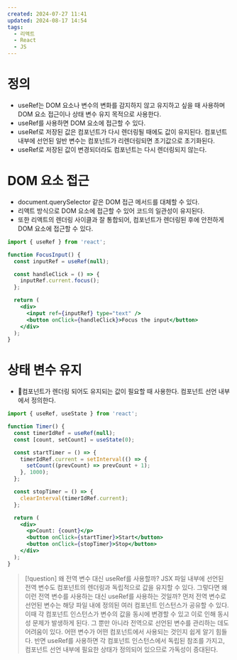 ```yaml
---
created: 2024-07-27 11:41
updated: 2024-08-17 14:54
tags:
  - 리액트
  - React
  - JS
---
```

# 정의
- useRef는 DOM 요소나 변수의 변화를 감지하지 않고 유지하고 싶을 때 사용하며 DOM 요소 접근이나 상태 변수 유지 목적으로 사용한다.
- useRef를 사용하면 DOM 요소에 접근할 수 있다.
- useRef로 저장된 값은 컴포넌트가 다시 렌더링될 때에도 값이 유지된다. 컴포넌트 내부에 선언된 일반 변수는 컴포넌트가 리렌더링되면 초기값으로 초기화된다.
- useRef로 저장된 값이 변경되더라도 컴포넌트는 다시 렌더링되지 않는다.
# DOM 요소 접근
- document.querySelector 같은 DOM 접근 메서드를 대체할 수 있다.
- 리액트 방식으로 DOM 요소에 접근할 수 있어 코드의 일관성이 유지된다.
- 또한 리액트의 렌더링 사이클과 잘 통합되어, 컴포넌트가 렌더링된 후에 안전하게 DOM 요소에 접근할 수 있다.
```jsx
import { useRef } from 'react';

function FocusInput() {
  const inputRef = useRef(null);

  const handleClick = () => {
    inputRef.current.focus();
  };

  return (
    <div>
      <input ref={inputRef} type="text" />
      <button onClick={handleClick}>Focus the input</button>
    </div>
  );
}
```
# 상태 변수 유지
- 컴포넌트가 렌더링 되어도 유지되는 값이 필요할 때 사용한다. 컴포넌트 선언 내부에서 정의한다.
```jsx
import { useRef, useState } from 'react';

function Timer() {
  const timerIdRef = useRef(null);
  const [count, setCount] = useState(0);

  const startTimer = () => {
    timerIdRef.current = setInterval(() => {
      setCount((prevCount) => prevCount + 1);
    }, 1000);
  };

  const stopTimer = () => {
    clearInterval(timerIdRef.current);
  };

  return (
    <div>
      <p>Count: {count}</p>
      <button onClick={startTimer}>Start</button>
      <button onClick={stopTimer}>Stop</button>
    </div>
  );
}
```

> [!question] 왜 전역 변수 대신 useRef를 사용할까?
> JSX 파일 내부에 선언된 전역 변수도 컴포넌트의 렌더링과 독립적으로 값을 유지할 수 있다.
> 그렇다면 왜 이런 전역 변수를 사용하는 대신 useRef를 사용하는 것일까?
> 먼저 전역 변수로 선언된 변수는 해당 파일 내에 정의된 여러 컴포넌트 인스턴스가 공유할 수 있다. 이때 각 컴포넌트 인스턴스가 변수의 값을 동시에 변경할 수 있고 이로 인해 동시성 문제가 발생하게 된다.
> 그 뿐만 아니라 전역으로 선언된 변수를 관리하는 데도 어려움이 있다. 어떤 변수가 어떤 컴포넌트에서 사용되는 것인지 쉽게 알기 힘들다.
> 반면 useRef를 사용하면 각 컴포넌트 인스턴스에서 독립된 참조를 가지고, 컴포넌트 선언 내부에 필요한 상태가 정의되어 있으므로 가독성이 증대된다.